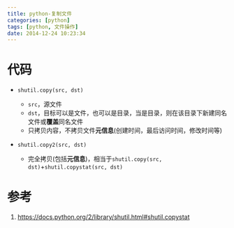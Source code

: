```yaml
---
title: python-复制文件
categories: [python]
tags: [python, 文件操作]
date: 2014-12-24 10:23:34
---
```


# 代码

-   `shutil.copy(src, dst)`

    -   `src`，源文件
    -   `dst`，目标可以是文件，也可以是目录，当是目录，则在该目录下新建同名文件或**覆盖**同名文件
    -   只拷贝内容，不拷贝文件**元信息**(创建时间，最后访问时间，修改时间等)

-   `shutil.copy2(src, dst)`

    -   完全拷贝(包括**元信息**)，相当于`shutil.copy(src, dst)`+`shutil.copystat(src, dst)`

# 参考

1.  <https://docs.python.org/2/library/shutil.html#shutil.copystat>
